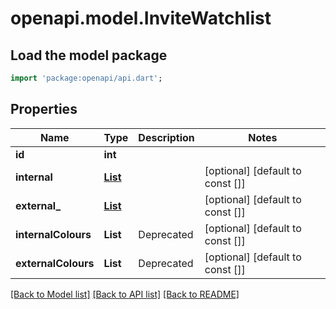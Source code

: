 # openapi.model.InviteWatchlist

## Load the model package
```dart
import 'package:openapi/api.dart';
```

## Properties
Name | Type | Description | Notes
------------ | ------------- | ------------- | -------------
**id** | **int** |  | 
**internal** | [**List<InternalWatchlistResult>**](InternalWatchlistResult.md) |  | [optional] [default to const []]
**external_** | [**List<ExternalWatchlistResult>**](ExternalWatchlistResult.md) |  | [optional] [default to const []]
**internalColours** | **List<String>** | Deprecated | [optional] [default to const []]
**externalColours** | **List<String>** | Deprecated | [optional] [default to const []]

[[Back to Model list]](../README.md#documentation-for-models) [[Back to API list]](../README.md#documentation-for-api-endpoints) [[Back to README]](../README.md)


